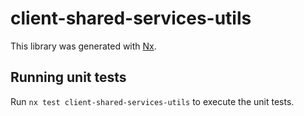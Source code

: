 # client-shared-services-utils

This library was generated with [Nx](https://nx.dev).

## Running unit tests

Run `nx test client-shared-services-utils` to execute the unit tests.
